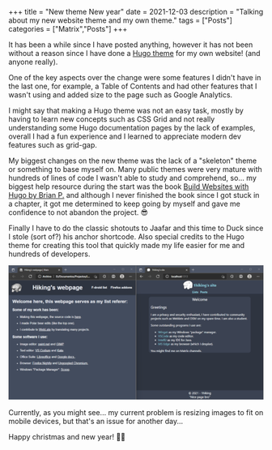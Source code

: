 +++
title = "New theme New year"
date = 2021-12-03
description = "Talking about my new website theme and my own theme."
tags = ["Posts"]
categories = ["Matrix","Posts"]
+++

It has been a while since I have posted anything, however it has not been without a reason since I have done a
[Hugo theme](https://github.com/1hiking/SimpleTheme) for my own website! (and anyone really).

One of the key aspects over the change were some features I didn't have in the last one, for example, a Table of Contents and had other features that I wasn't
using and added size to the page such as Google Analytics.

I might say that making a Hugo theme was not an easy task, mostly by having to learn new concepts such as CSS Grid and not really understanding some Hugo
documentation pages by the lack of examples, overall I had a fun experience and I learned to appreciate modern dev features such as grid-gap.

My biggest changes on the new theme was the lack of a "skeleton" theme or something to base myself on. Many public themes were very mature with hundreds of
lines of code I wasn't able to study and comprehend, so... my biggest help resource during the start was the book
[Build Websites with Hugo by Brian P.](https://pragprog.com/titles/bhhugo/build-websites-with-hugo/) and although I never finished the book since I got stuck in
a chapter, it got me determined to keep going by myself and gave me confidence to not abandon the project. 😎

Finally I have to do the classic shotouts to Jaafar and this time to Duck since I stole (sort of?) his anchor shortcode. Also special credits to the Hugo theme
for creating this tool that quickly made my life easier for me and hundreds of developers.

![My old site made by hand HTML at the start of this year, and now at the end of the year.](/img/posts/New-theme-New-year/Old_theme_and_new_theme_scaled.png)

Currently, as you might see... my current problem is resizing images to fit on mobile devices, but that's an issue for another day...

Happy christmas and new year! 🐻‍❄️
